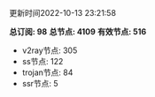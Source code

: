 更新时间2022-10-13 23:21:58

**总订阅: 98**
**总节点: 4109**
**有效节点: 516**
- v2ray节点: 305
- ss节点: 122
- trojan节点: 84
- ssr节点: 5
